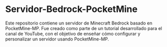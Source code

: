 # Servidor-Bedrock-PocketMine
Este repositorio contiene un servidor de Minecraft Bedrock basado en PocketMine-MP. Fue creado como parte de un tutorial desarrollado para el canal de YouTube, con el objetivo de enseñar cómo configurar y personalizar un servidor usando PocketMine-MP.
